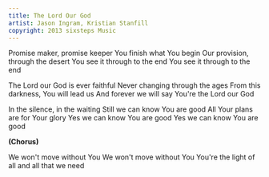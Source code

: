 ```yaml
---
title: The Lord Our God
artist: Jason Ingram, Kristian Stanfill
copyright: 2013 sixsteps Music
---
```


Promise maker, promise keeper
You finish what You begin
Our provision, through the desert
You see it through to the end
You see it through to the end

The Lord our God is ever faithful
Never changing through the ages
From this darkness, You will lead us
And forever we will say
You're the Lord our God

In the silence, in the waiting
Still we can know You are good
All Your plans are for Your glory
Yes we can know You are good
Yes we can know You are good

<strong>(Chorus)</strong>

We won't move without You
We won't move without You
You're the light of all and all that we need

